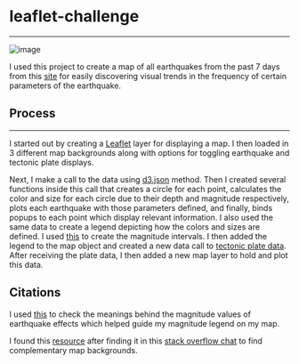 # leaflet-challenge
---

![image](https://github.com/user-attachments/assets/dc3cd52b-b856-47e4-96c4-b621fb4f6cf00)

I used this project to create a map of all earthquakes from the past 7 days from this [site](https://earthquake.usgs.gov/earthquakes/feed/v1.0/geojson.php) for easily discovering visual trends in the frequency of certain parameters of the earthquake. 

## Process
--- 

I started out by creating a [Leaflet](https://leafletjs.com/) layer for displaying a map. I then loaded in 3 different map backgrounds along with options for toggling earthquake and tectonic plate displays.

Next, I make a call to the data using [d3.json](https://www.geeksforgeeks.org/d3-js-json-function/) method. Then I created several functions inside this call that creates a circle for each point, calculates the color and size for each circle due to their depth and magnitude respectively, plots each earthquake with those parameters defined, and finally, binds popups to each point which display relevant information. I also used the same data to create a legend depicting how the colors and sizes are defined. I used [this](https://www.mtu.edu/geo/community/seismology/learn/earthquake-measure/magnitude/) to create the magnitude intervals. I then added the legend to the map object and created a new data call to [tectonic plate data](https://raw.githubusercontent.com/fraxen/tectonicplates/master/GeoJSON/PB2002_boundaries.json). After receiving the plate data, I then added a new map layer to hold and plot this data.

## Citations
I used [this](https://www.mtu.edu/geo/community/seismology/learn/earthquake-measure/magnitude/) to check the meanings behind the magnitude values of earthquake effects which helped guide my magnitude legend on my map.

I found this [resource](https://leaflet-extras.github.io/leaflet-providers/preview/) after finding it in this [stack overflow chat](https://stackoverflow.com/questions/62923809/list-of-all-available-tile-layers-for-leaflet) to find complementary map backgrounds.
